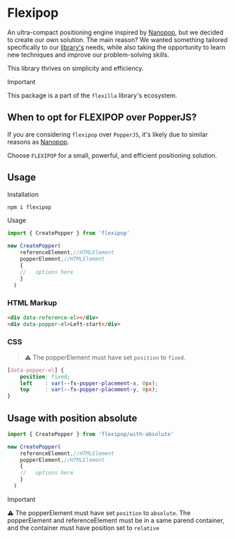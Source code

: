 # Flexipop

An ultra-compact positioning engine inspired by [Nanopop](https://www.npmjs.com/package/nanopop), but we decided to create our own solution. The main reason? We wanted something tailored specifically to our [library's](https://github.com/unify-ui-dev/flexilla) needs, while also taking the opportunity to learn new techniques and improve our problem-solving skills.

This library thrives on simplicity and efficiency.

> [!IMPORTANT]
> This package is a part of the `flexilla` library's ecosystem.


## When to opt for FLEXIPOP over PopperJS?

If you are considering `flexipop` over `PopperJS`, it's likely due to similar reasons as [Nanopop](https://github.com/simonwep/nanopop/tree/master).

Choose `FLEXIPOP` for a small, powerful, and efficient positioning solution.


## Usage 

Installation

```bash
npm i flexipop
```

Usage 

```js
import { CreatePopper } from 'flexipop'

new CreatePopper(
    referenceElement,//HTMLElement
    popperElement,//HTMLElement
    {
    //   options here
    }
  )
```

### HTML Markup

```html
<div data-reference-el></div>
<div data-popper-el>Left-start</div>
```


### CSS

> ⚠ The popperElement must have set `position` to `fixed`.

```css
[data-popper-el] {
    position: fixed;
    left    : var(--fx-popper-placement-x, 0px);
    top     : var(--fx-popper-placement-y, 0px);
}
```



## Usage with position absolute

```js
import { CreatePopper } from 'flexipop/with-absolute'

new CreatePopper(
    referenceElement,//HTMLElement
    popperElement,//HTMLElement
    {
    //   options here
    }
  )
```

> [!IMPORTANT]
> ⚠ The popperElement must have set `position` to `absolute`.
> The popperElement and referenceElement must be in a same parend container, and the container must have position set to `relative`